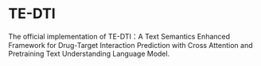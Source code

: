# TE-DTI
The official implementation of TE-DTI：A Text Semantics Enhanced Framework for Drug-Target Interaction Prediction with Cross Attention and Pretraining Text Understanding Language Model.
